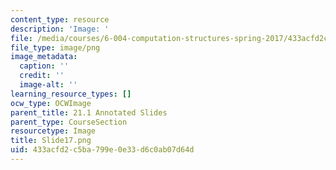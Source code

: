 ```yaml
---
content_type: resource
description: 'Image: '
file: /media/courses/6-004-computation-structures-spring-2017/433acfd2c5ba799e0e33d6c0ab07d64d_Slide17.png
file_type: image/png
image_metadata:
  caption: ''
  credit: ''
  image-alt: ''
learning_resource_types: []
ocw_type: OCWImage
parent_title: 21.1 Annotated Slides
parent_type: CourseSection
resourcetype: Image
title: Slide17.png
uid: 433acfd2-c5ba-799e-0e33-d6c0ab07d64d
---
```


